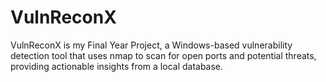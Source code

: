 # VulnReconX
VulnReconX is my Final Year Project, a Windows-based vulnerability detection tool that uses nmap to scan for open ports and potential threats, providing actionable insights from a local database.
